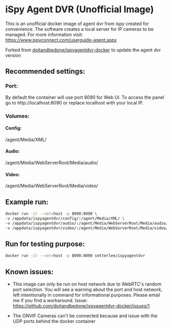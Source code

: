 # iSpy Agent DVR (Unofficial Image)
This is an unofficial docker image of agent dvr from ispy created for convenience. The software creates a local server for IP cameras to be managed. For more information visit:
https://www.ispyconnect.com/userguide-agent.aspx

Forked from [doitandbedone/ispyagentdvr-docker](https://github.com/doitandbedone/ispyagentdvr-docker) to update the agent dvr version

## Recommended settings:
### Port:
By default the container will use port 8090 for Web UI. To access the panel go to http://localhost:8090 or replace localhost with your local IP.
### Volumes:
#### Config: 
/agent/Media/XML/
#### Audio: 
/agent/Media/WebServerRoot/Media/audio/
#### Video: 
/agent/Media/WebServerRoot/Media/video/

## Example run:
```bash
docker run -it --net=host -p 8090:8090 \
-v /appdata/ispyagentdvr/config/:/agent/Media/XML/ \
-v /appdata/ispyagentdvr/audio/:/agent/Media/WebServerRoot/Media/audio/ \
-v /appdata/ispyagentdvr/video/:/agent/Media/WebServerRoot/Media/video/ setterlee/ispyagentdvr
```

## Run for testing purpose:
```bash
docker run -it --net=host -p 8090:8090 setterlee/ispyagentdvr
```


## Known issues:
* This image can only be run on host network due to WebRTC's random port selection. You will see a warning about the port and host network, left intentionally in command for informational purposes. Please email me if you find a workaround. Issue: 
https://github.com/doitandbedone/ispyagentdvr-docker/issues/1

* The ONVIF Cameras can't be connected because and issue with the UDP ports behind the docker container

